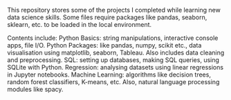 This repository stores some of the projects I completed while learning new data science skills. Some files require packages like pandas, seaborn, sklearn, etc. to be loaded in the local environment. 

Contents include: 
Python Basics: string manipulations, interactive console apps, file I/O.
Python Packages: like pandas, numpy, scikit etc., data visualisation using matplotlib, seaborn, Tableau. Also includes data cleaning and preprocessing. 
SQL: setting up databases, making SQL queries, using SQLite with Python.
Regression: analysing datasets using linear regressions in Jupyter notebooks. 
Machine Learning: algorithms like decision trees, random forest classifiers, K-means, etc. Also, natural language processing modules like spacy. 
